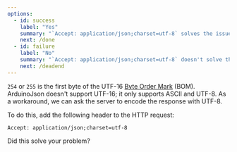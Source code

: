 ```yaml
---
options:
  - id: success
    label: "Yes"
    summary: "`Accept: application/json;charset=utf-8` solves the issue"
    next: /done
  - id: failure
    label: "No"
    summary: "`Accept: application/json;charset=utf-8` doesn't solve the issue"
    next: /deadend
---
```


`254` or `255` is the first byte of the UTF-16 [Byte Order Mark](https://en.wikipedia.org/wiki/Byte_order_mark) (BOM). ArduinoJson doesn't support UTF-16; it only supports ASCII and UTF-8. As a workaround, we can ask the server to encode the response with UTF-8.

To do this, add the following header to the HTTP request:

```http
Accept: application/json;charset=utf-8
```

Did this solve your problem?